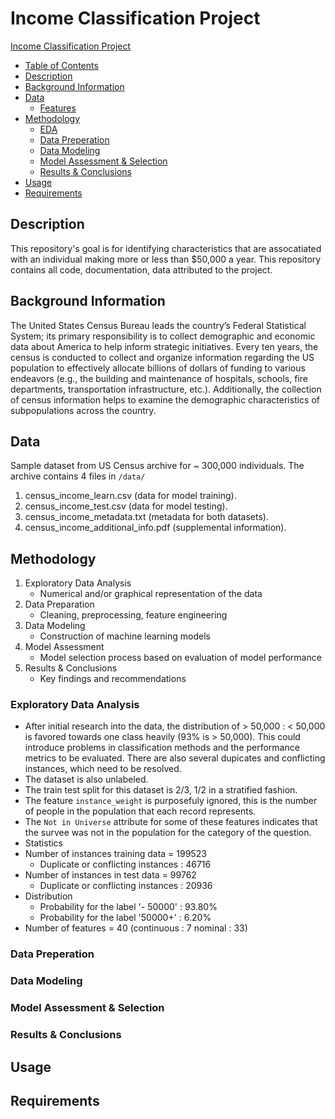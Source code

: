 # Income Classification Project

[Income Classification Project](#income-classification-project)
  - [Table of Contents](#table-of-contents)
  - [Description](#description)
  - [Background Information](#background-information)
  - [Data](#data)
    - [Features](#features)
  - [Methodology](#methodology)
    - [EDA](#eda)
    - [Data Preperation](#data-preperation)
    - [Data Modeling](#data-modeling)
    - [Model Assessment & Selection](#model-assessment--selection)
    - [Results & Conclusions](#results--conclusions)
  - [Usage](#usage)
  - [Requirements](#requirements)

## Description
This repository's goal is for identifying characteristics that are assocatiated with an individual making more or less than $50,000 a year. This repository contains all code, documentation, data attributed to the project. 

## Background Information
The United States Census Bureau leads the country’s Federal Statistical System; its primary
responsibility is to collect demographic and economic data about America to help inform
strategic initiatives. Every ten years, the census is conducted to collect and organize information
regarding the US population to effectively allocate billions of dollars of funding to various
endeavors (e.g., the building and maintenance of hospitals, schools, fire departments,
transportation infrastructure, etc.). Additionally, the collection of census information helps to
examine the demographic characteristics of subpopulations across the country.

## Data
Sample dataset from US Census archive for ~ 300,000 individuals. The archive contains 4 files in ``/data/``
1. census_income_learn.csv (data for model training).
2. census_income_test.csv (data for model testing).
3. census_income_metadata.txt (metadata for both datasets).
4. census_income_additional_info.pdf (supplemental information).

## Methodology
1. Exploratory Data Analysis
    - Numerical and/or graphical representation of the data
2. Data Preparation
    - Cleaning, preprocessing, feature engineering
3. Data Modeling
    - Construction of machine learning models
4. Model Assessment
    - Model selection process based on evaluation of model performance
5. Results & Conclusions
    - Key findings and recommendations

### Exploratory Data Analysis
- After initial research into the data, the distribution of > 50,000 : < 50,000 is favored towards one class heavily (93% is > 50,000). This could introduce problems in classification methods and the performance metrics to be evaluated. There are also several dupicates and conflicting instances, which need to be resolved.
- The dataset is also unlabeled. 
- The train test split for this dataset is 2/3, 1/2 in a stratified fashion. 
- The feature ``instance_weight`` is purposefuly ignored, this is the number of people in the population that each record represents. 
- The ``Not in Universe`` attribute for some of these features indicates that the survee was not in the population for the category of the question.
- Statistics
-  Number of instances training data = 199523
   -  Duplicate or conflicting instances : 46716
-  Number of instances in test data = 99762
   -  Duplicate or conflicting instances : 20936
-  Distribution
   -  Probability for the label '- 50000' : 93.80%
   -  Probability for the label '50000+' : 6.20%
- Number of features = 40 (continuous : 7 nominal : 33)

### Data Preperation

### Data Modeling

### Model Assessment & Selection

### Results & Conclusions

## Usage

## Requirements

